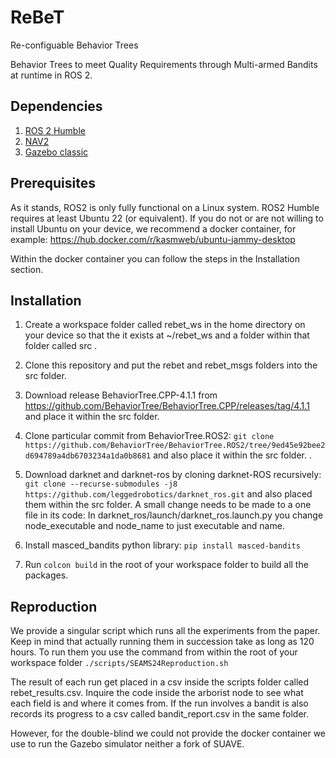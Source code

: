 # ReBeT
Re-configuable Behavior Trees

Behavior Trees to meet Quality Requirements through Multi-armed Bandits at runtime in ROS 2.


## Dependencies 
1. [ROS 2 Humble](https://docs.ros.org/en/humble/Installation.html)
2. [NAV2](https://navigation.ros.org/getting_started/index.html#installation)
3. [Gazebo classic](http://classic.gazebosim.org/)

## Prerequisites
As it stands, ROS2 is only fully functional on a Linux system. ROS2 Humble requires at least Ubuntu 22 (or equivalent). If you do not or are not willing to install Ubuntu on your device, we recommend a docker container, for example: https://hub.docker.com/r/kasmweb/ubuntu-jammy-desktop

Within the docker container you can follow the steps in the Installation section.

## Installation
1. Create a workspace folder called rebet_ws in the home directory on your device so that the it exists at ~/rebet_ws and a folder within that folder called src .

2. Clone this repository and put the rebet and rebet_msgs folders into the src folder.

3. Download release BehaviorTree.CPP-4.1.1 from https://github.com/BehaviorTree/BehaviorTree.CPP/releases/tag/4.1.1 and place it within the src folder.

4. Clone particular commit from BehaviorTree.ROS2: `git clone https://github.com/BehaviorTree/BehaviorTree.ROS2/tree/9ed45e92bee2d694789a4db6703234a1da0b8681` and also place it within the src folder. .

5. Download darknet and darknet-ros by cloning darknet-ROS recursively: `git clone --recurse-submodules -j8 https://github.com/leggedrobotics/darknet_ros.git` and also placed them within the src folder. A small change needs to be made to a one file in its code:
In darknet_ros/launch/darknet_ros.launch.py you change node_executable and node_name to just executable and name.

6. Install masced_bandits python library: `pip install masced-bandits`

7. Run `colcon build` in the root of your workspace folder to build all the packages.

## Reproduction
We provide a singular script which runs all the experiments from the paper. Keep in mind that actually running them in succession take as long as 120 hours.
To run them you use the command from within the root of your workspace folder `./scripts/SEAMS24Reproduction.sh`

The result of each run get placed in a csv inside the scripts folder called rebet\_results.csv. Inquire the code inside the arborist node to see what each field is and where it comes from. If the run involves a bandit is also records its progress to a csv called bandit_report.csv in the same folder.

However, for the double-blind we could not provide the docker container we use to run the Gazebo simulator neither a fork of SUAVE.
